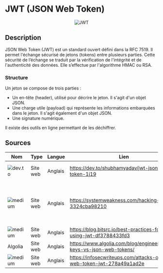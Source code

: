 # JWT (JSON Web Token)
<p align="center">
    <img alt="JWT" src="http://jwt.io/img/logo-asset.svg">
</p>

## Description
JSON Web Token (JWT) est un standard ouvert défini dans la RFC 7519. Il permet l'échange sécurisé de jetons (tokens) entre plusieurs parties. Cette sécurité de l’échange se traduit par la vérification de l'intégrité et de l'authenticité des données. Elle s’effectue par l'algorithme HMAC ou RSA.

### Structure
Un jeton se compose de trois parties :

- Un en-tête (header), utilisé pour décrire le jeton. Il s'agit d'un objet JSON.
- Une charge utile (payload) qui représente les informations embarquées dans le jeton. Il s'agit également d'un objet JSON.
- Une signature numérique.

Il existe des outils en ligne permettant de les déchiffrer.

## Sources
Nom | Type | Langue | Lien | Description | Tags | Note
--- | --- | --- | --- | --- | --- | --- 
![dev.to](https://img.shields.io/badge/dev.to-0A0A0A?style=for-the-badge&logo=devdotto&logoColor=white)|Site web|Anglais|https://dev.to/shubhamyadav/jwt-json-web-token-1j19|Présentation succincte de JWT|Découverte|4/5|
![medium](https://img.shields.io/badge/Medium-12100E?style=for-the-badge&logo=medium&logoColor=white)|Site web|Anglais|https://systemweakness.com/hacking-jwt-3324cba98210|Différentes attaques pouvant être éffectuées sur la librairie|Sécurité|4/5|
![medium](https://img.shields.io/badge/Medium-12100E?style=for-the-badge&logo=medium&logoColor=white)|Site web|Anglais|https://blog.bitsrc.io/best-practices-for-using-jwt-df3788433fd3|Bonnes pratiques|Sécurité, Guide|4/5|
Algolia|Site web|Anglais|https://www.algolia.com/blog/engineering/api-keys-vs-json-web-tokens/|API Keys VS JWT Auth|Comparatif|4/5|
![medium](https://img.shields.io/badge/Medium-12100E?style=for-the-badge&logo=medium&logoColor=white)|Site web|Anglais|https://infosecwriteups.com/attacks-on-json-web-token-jwt-278a49a1ad2e|Attaques sur JWT|Sécurité|4/5|
